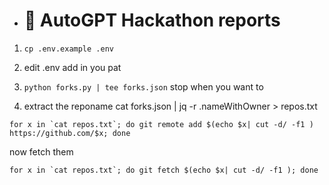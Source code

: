 * # 🌟 AutoGPT Hackathon reports

1. `cp .env.example .env`
2. edit .env add in you pat
3. `python forks.py | tee forks.json`
stop when you want to 

4. extract the reponame
cat  forks.json  | jq -r .nameWithOwner > repos.txt

```
for x in `cat repos.txt`; do git remote add $(echo $x| cut -d/ -f1 ) https://github.com/$x; done
```

now fetch them

```
for x in `cat repos.txt`; do git fetch $(echo $x| cut -d/ -f1 ); done
```
